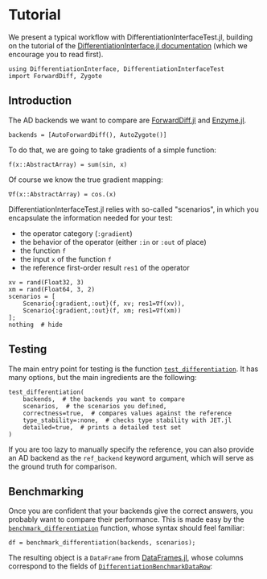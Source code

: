 # Tutorial

We present a typical workflow with DifferentiationInterfaceTest.jl, building on the tutorial of the [DifferentiationInterface.jl documentation](https://juliadiff.org/DifferentiationInterface.jl/DifferentiationInterface) (which we encourage you to read first).

```@repl tuto
using DifferentiationInterface, DifferentiationInterfaceTest
import ForwardDiff, Zygote
```

## Introduction

The AD backends we want to compare are [ForwardDiff.jl](https://github.com/JuliaDiff/ForwardDiff.jl) and [Enzyme.jl](https://github.com/EnzymeAD/Enzyme.jl).

```@example tuto
backends = [AutoForwardDiff(), AutoZygote()]
```

To do that, we are going to take gradients of a simple function:

```@example tuto
f(x::AbstractArray) = sum(sin, x)
```

Of course we know the true gradient mapping:

```@example tuto
∇f(x::AbstractArray) = cos.(x)
```

DifferentiationInterfaceTest.jl relies with so-called "scenarios", in which you encapsulate the information needed for your test:

- the operator category (`:gradient`)
- the behavior of the operator (either `:in` or `:out` of place)
- the function `f`
- the input `x` of the function `f`
- the reference first-order result `res1` of the operator

```@example tuto
xv = rand(Float32, 3)
xm = rand(Float64, 3, 2)
scenarios = [
    Scenario{:gradient,:out}(f, xv; res1=∇f(xv)),
    Scenario{:gradient,:out}(f, xm; res1=∇f(xm))
];
nothing  # hide
```

## Testing

The main entry point for testing is the function [`test_differentiation`](@ref).
It has many options, but the main ingredients are the following:

```@repl tuto
test_differentiation(
    backends,  # the backends you want to compare
    scenarios,  # the scenarios you defined,
    correctness=true,  # compares values against the reference
    type_stability=:none,  # checks type stability with JET.jl
    detailed=true,  # prints a detailed test set
)
```

If you are too lazy to manually specify the reference, you can also provide an AD backend as the `ref_backend` keyword argument, which will serve as the ground truth for comparison.

## Benchmarking

Once you are confident that your backends give the correct answers, you probably want to compare their performance.
This is made easy by the [`benchmark_differentiation`](@ref) function, whose syntax should feel familiar:

```@example tuto
df = benchmark_differentiation(backends, scenarios);
```

The resulting object is a `DataFrame` from [DataFrames.jl](https://github.com/JuliaData/DataFrames.jl), whose columns correspond to the fields of [`DifferentiationBenchmarkDataRow`](@ref):
